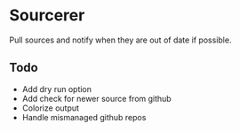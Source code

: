 # Sourcerer

Pull sources and notify when they are out of date if possible.

## Todo

- Add dry run option
- Add check for newer source from github
- Colorize output
- Handle mismanaged github repos
